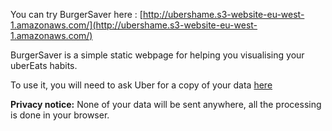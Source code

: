 You can try BurgerSaver here : [http://ubershame.s3-website-eu-west-1.amazonaws.com/](http://ubershame.s3-website-eu-west-1.amazonaws.com/)

BurgerSaver is a simple static webpage for helping you visualising your uberEats habits.

To use it, you will need to ask Uber for a copy of your data [here](https://myprivacy.uber.com/privacy/exploreyourdata/download)

**Privacy notice:** None of your data will be sent anywhere, all the processing is done in your browser.
